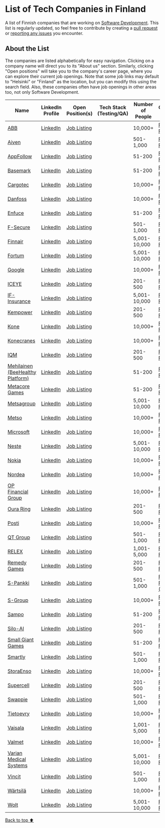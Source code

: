 # List of Tech Companies in Finland
A list of Finnish companies that are working on [Software Development](https://www.geeksforgeeks.org/what-is-software-development/). This list is regularly updated, so feel free to contribute by creating a [pull request](https://github.com/PrameshKhanal/tech-companies-in-finland/compare) or [reporting any issues](https://github.com/PrameshKhanal/tech-companies-in-finland/issues/new) you encounter.

## About the List
The companies are listed alphabetically for easy navigation. Clicking on a company name will direct you to its "About us" section. Similarly, clicking "Open positions" will take you to the company's career page, where you can explore their current job openings. Note that some job links may default to "Helsinki" or "Finland" as the location, but you can modify this using the search field. Also, these companies often have job openings in other areas too, not only Software Development.

| **Name**                                                                                        | **LinkedIn Profile**                                                      | **Open Position(s)**                                                                                                                                                                                                    | **Tech Stack (Testing/QA)** | **Number of People** | **Glassdoor Reviews**                                                                        | **Glassdoor Ratings** |
| ----------------------------------------------------------------------------------------------- | ------------------------------------------------------------------------- | ----------------------------------------------------------------------------------------------------------------------------------------------------------------------------------------------------------------------- | --------------------------- | -------------------- | -------------------------------------------------------------------------------------------- | --------------------- |
| [ABB](https://global.abb/group/en)                                                              | [LinkedIn](https://www.linkedin.com/company/abb/)                         | [Job Listing](https://careers.abb/global/en/search-results?s=1)                                                                                                                                                         |                             | 10,000+              | [Read Reviews](https://www.glassdoor.com/Reviews/ABB-Reviews-E3076.htm)                      | 4.0                   |
| [Aiven](https://aiven.io/about)                                                                 | [LinkedIn](https://www.linkedin.com/company/aiven/)                       | [Job Listing](https://aiven.io/careers/job?remote=false&office=Finland&department=All+departments)                                                                                                                      |                             | 501-1,000            | [Read Reviews](https://www.glassdoor.com/Reviews/Aiven-Reviews-E2610934.htm)                 | 3.0                   |
| [AppFollow](https://get.appfollow.io/about)                                                     | [LinkedIn](https://get.appfollow.io/about)                                | [Job Listing](https://jobs.lever.co/appfollow)                                                                                                                                                                          |                             | 51-200               | [Read Reviews](https://www.glassdoor.com/Reviews/AppFollow-Reviews-E2461080.htm)             | 2.7                   |
| [Basemark](https://www.basemark.com/company/)                                                   | [LinkedIn](https://www.linkedin.com/company/basemarkltd/)                 | [Job Listing](https://www.basemark.com/company/careers/)                                                                                                                                                                |                             | 51-200               | [Read Reviews](https://www.glassdoor.com/Reviews/Basemark-Reviews-E3214127.htm)              | 4.1                   |
| [Cargotec](https://www.cargotec.com/en/about-Cargotec/cargotec-corporation/)                    | [LinkedIn](https://www.linkedin.com/company/cargotec-corporation/)        | [Job Listing](https://jobs.cargotec.com/search/?createNewAlert=false&q=&locationsearch=finland&optionsFacetsDD_brand=&optionsFacetsDD_facility=&optionsFacetsDD_country=&optionsFacetsDD_city=)                         |                             | 10,000+              | [Read Reviews](https://www.glassdoor.com/Reviews/Cargotec-Reviews-E38419.htm)                | 3.6                   |
| [Danfoss](https://www.danfoss.com/en-us/about-danfoss/company/)                                 | [LinkedIn](https://www.linkedin.com/company/danfoss-north-america/)       | [Job Listing](https://jobs.danfoss.com/search/?searchby=location&createNewAlert=false&q=&locationsearch=finland&geolocation=&optionsFacetsDD_department=&optionsFacetsDD_facility=)                                     |                             | 10,000+              | [Read Reviews](https://www.glassdoor.com/Reviews/Danfoss-Reviews-E134544.htm)                | 3.9                   |
| [Enfuce](https://enfuce.com/who-we-are/)                                                        | [LinkedIn](https://www.linkedin.com/company/enfuce/?originalSubdomain=fi) | [Job Listing](https://enfuce.com/careers/#openpositions)                                                                                                                                                                |                             | 51-200               | [Read Reviews](https://www.glassdoor.com/Reviews/Enfuce-Reviews-E4147256.htm)                | 3.5                   |
| [F-Secure](https://company.f-secure.com/en)                                                     | [LinkedIn](https://www.linkedin.com/company/f-secure-corporation/)        | [Job Listing](https://company.f-secure.com/en/join-us/job-openings)                                                                                                                                                     |                             | 501-1,000            | [Read Reviews](https://www.glassdoor.com/Reviews/F-Secure-Reviews-E7178.htm)                 | 3.8                   |
| [Finnair](https://company.finnair.com/en/about)                                                 | [LinkedIn](https://www.linkedin.com/company/finnair/)                     | [Job Listing](https://company.finnair.com/en/careers#open-positions)                                                                                                                                                    |                             | 5,001-10,000         | [Read Reviews](https://www.glassdoor.com/Reviews/Finnair-Reviews-E10382.htm)                 | 4.1                   |
| [Fortum](https://www.fortum.com/about-us)                                                       | [LinkedIn](https://www.linkedin.com/company/fortum/)                      | [Job Listing](https://jobs.fortum.com/search/?createNewAlert=false&q=&locationsearch=&optionsFacetsDD_department=&optionsFacetsDD_shifttype=&optionsFacetsDD_country=FI)                                                |                             | 5,001-10,000         | [Read Reviews](https://www.glassdoor.com/Reviews/Fortum-Reviews-E9743.htm)                   | 3.8                   |
| [Google](https://about.google/)                                                                 | [LinkedIn](https://www.linkedin.com/company/google/)                      | [Job Listing](https://www.google.com/about/careers/applications/jobs/results?jid=%2Fgoogle%2Fpartner-development-manager-google-cloud-helsinki-finland-4679570118&location=Finland)                                     |                             | 10,000+              | [Read Reviews](https://www.glassdoor.com/Reviews/Google-Reviews-E9079.htm)                   | 4.4                   |
| [ICEYE](https://www.iceye.com/company)                                                          | [LinkedIn](https://www.linkedin.com/company/iceye/)                       | [Job Listing](https://www.iceye.com/careers)                                                                                                                                                                            |                             | 201-500              | [Read Reviews](https://www.glassdoor.com/Reviews/ICEYE-Reviews-E2278536.htm)                 | 3.5                   |
| [IF-Insurance](https://www.if-insurance.com/about-if/about-us)                                  | [LinkedIn](https://www.linkedin.com/company/ifinsurance/)                 | [Job Listing](https://if.wd3.myworkdayjobs.com/Careers?Location_Country=0afb2fa656da42e8bfb6d47bd24a26fa)                                                                                                               |                             | 5,001-10,000         | [Read Reviews](https://www.glassdoor.com/Reviews/If-Insurance-Reviews-E333297.htm)           | 4.1                   |
| [Kempower](https://kempower.com/about-us/)                                                      | [LinkedIn](https://www.linkedin.com/company/kempower-corporation/)        | [Job Listing](https://kempower.com/careers/#open-position)                                                                                                                                                              |                             | 201-500              | [Read Reviews](https://www.glassdoor.com/Reviews/Kempower-Reviews-E6306537.htm)              | 4.6                   |
| [Kone](https://www.kone.com/en/company/)                                                        | [LinkedIn](https://www.linkedin.com/company/kone/)                        | [Job Listing](https://kone.wd3.myworkdayjobs.com/en-US/Careers?Country=0afb2fa656da42e8bfb6d47bd24a26fa)                                                                                                                |                             | 10,000+              | [Read Reviews](https://www.glassdoor.com/Reviews/KONE-Reviews-E10579.htm)                    | 4.0                   |
| [Konecranes](https://www.konecranes.com/about)                                                  | [LinkedIn](https://www.linkedin.com/company/konecranes/)                  | [Job Listing](https://careers.konecranes.com/Konecranes/search/?q=&q2=&alertId=&locationsearch=&title=&facility=&location=finland&shifttype=&date=)                                                                     |                             | 10,000+              | [Read Reviews](https://www.glassdoor.com/Reviews/Konecranes-Reviews-E38371.htm)              | 3.6                   |
| [IQM](https://www.meetiqm.com/company/about-us)                                                 | [LinkedIn](https://www.linkedin.com/company/iqm-quantum-computers/)       | [Job Listing](https://iqm.teamtailor.com/jobs?country=Finland&split_view=true&query=)                                                                                                                                   |                             | 201-500              | [Read Reviews](https://www.glassdoor.com/Reviews/IQM-Quantum-Computers-Reviews-E4695318.htm) | 3.9                   |
| [Mehilainen (BeeHealthy Platform)](https://www.mehilainen.fi/en/job-vacancies/digital-services) | [LinkedIn](https://www.linkedin.com/company/beehealthyltd/)               | [Job Listing](https://www.mehilainen.fi/avoimet-tyopaikat/digitaalisetpalvelut#results)                                                                                                                                 |                             | 51-200               | [Read Reviews](https://www.glassdoor.com/Reviews/Bee-Health-Reviews-E2145107.htm)            | 3.4                   |
| [Metacore Games](https://metacoregames.com/company)                                             | [LinkedIn](https://www.linkedin.com/company/metacoregames/)               | [Job Listing](https://metacoregames.com/careers)                                                                                                                                                                        |                             | 51-200               | [Read Reviews](https://www.glassdoor.com/Reviews/Metacore-Reviews-E7901452.htm)              | 4.2                   |
| [Metsagroup](https://www.metsagroup.com/metsa-group/about-us/story-of-metsa/)                   | [LinkedIn](https://www.linkedin.com/company/metsa-group/)                 | [Job Listing](https://metsagroup.wd3.myworkdayjobs.com/MetsaGroup_Careers/?locationCountry=0afb2fa656da42e8bfb6d47bd24a26fa)                                                                                            |                             | 5,001-10,000         | [Read Reviews](https://www.glassdoor.com/Reviews/Metsä-Group-Reviews-E1287117.htm)           | 4.0                   |
| [Metso](https://www.metso.com/corporate/about-us/)                                              | [LinkedIn](https://www.linkedin.com/company/metsoofficial/)               | [Job Listing](https://www.metso.com/corporate/careers/open-jobs/?country=Finland)                                                                                                                                       |                             | 10,000+              | [Read Reviews](https://www.glassdoor.com/Reviews/Metso-Reviews-E3567277.htm)                 | 4.2                   |
| [Microsoft](https://www.microsoft.com/en-us/about)                                              | [LinkedIn](https://www.linkedin.com/company/microsoft/)                   | [Job Listing](https://jobs.careers.microsoft.com/global/en/search?lc=Finland&l=en_us&pg=1&pgSz=20&o=Relevance&flt=true&ref=cms)                                                                                         |                             | 10,000+              | [Read Reviews](https://www.glassdoor.com/Reviews/Microsoft-Reviews-E1651.htm)                | 4.3                   |
| [Neste](https://www.neste.com/about-neste)                                                      | [LinkedIn](https://www.linkedin.com/company/neste/)                       | [Job Listing](https://jobs.neste.com/search/?createNewAlert=false&q=&locationsearch=&optionsFacetsDD_title=&optionsFacetsDD_department=&optionsFacetsDD_facility=&optionsFacetsDD_country=)                             |                             | 5,001-10,000         | [Read Reviews](https://www.glassdoor.com/Reviews/Neste-Reviews-E42576.htm)                   | 3.4                   |
| [Nokia](https://www.nokia.com/we-are-nokia/)                                                    | [LinkedIn](https://www.linkedin.com/company/nokia/)                       | [Job Listing](https://fa-evmr-saasfaprod1.fa.ocs.oraclecloud.com/hcmUI/CandidateExperience/en/sites/CX_1/requisitions?location=Finland&locationId=300000000471640&locationLevel=country&mode=location)                  |                             | 10,000+              | [Read Reviews](https://www.glassdoor.com/Reviews/Nokia-Reviews-E3494.htm)                    | 4.1                   |
| [Nordea](https://www.nordea.com/en/about-us/who-we-are)                                         | [LinkedIn](https://www.linkedin.com/company/nordea/)                      | [Job Listing](https://www.nordea.com/en/careers/vacant-positions?fCareerArea=114&fLocation=1343)                                                                                                                        |                             | 10,000+              | [Read Reviews](https://www.glassdoor.com/Reviews/Nordea-Bank-Reviews-E10381.htm)             | 4.0                   |
| [OP Financial Group](https://www.op.fi/op-financial-group/about-us)                             | [LinkedIn](https://www.linkedin.com/company/op-financial-group/)          | [Job Listing](https://op-careers.fi/search/?q=)                                                                                                                                                                         |                             | 10,000+              | [Read Reviews](https://www.glassdoor.com/Reviews/OP-Financial-Group-Reviews-E1372279.htm)    | 4.2                   |
| [Oura Ring](https://ouraring.com/about-us)                                                      | [LinkedIn](https://www.linkedin.com/company/oura/)                        | [Job Listing](https://ouraring.com/careers#open-positions)                                                                                                                                                              |                             | 201-500              | [Read Reviews](https://www.glassdoor.com/Reviews/Oura-Reviews-E2926710.htm)                  | 4.5                   |
| [Posti](https://www.posti.com/en/group-information/)                                            | [LinkedIn](https://www.linkedin.com/company/posti/)                       | [Job Listing](https://posti.wd3.myworkdayjobs.com/external)                                                                                                                                                             |                             | 10,000+              | [Read Reviews](https://www.glassdoor.com/Reviews/Posti-Group-Reviews-E955198.htm)            | 3.6                   |
| [QT Group](https://www.qt.io/group)                                                             | [LinkedIn](https://www.linkedin.com/company/qtgroup/)                     | [Job Listing](https://www.qt.io/careers?country=Finland#open-positions)                                                                                                                                                 |                             | 501-1,000            | [Read Reviews](https://www.glassdoor.com/Reviews/Qt-Group-Reviews-E243451.htm)               | 3.5                   |
| [RELEX](https://www.relexsolutions.com/about/)                                                  | [LinkedIn](https://www.linkedin.com/company/relexsolutions/)              | [Job Listing](https://www.relexsolutions.com/careers/)                                                                                                                                                                  |                             | 1,001-5,000          | [Read Reviews](https://www.glassdoor.com/Reviews/RELEX-Solutions-Reviews-E973116.htm)        | 4.2                   |
| [Remedy Games](https://investors.remedygames.com/company/about-us/)                             | [LinkedIn](https://www.linkedin.com/company/remedy-entertainment/)        | [Job Listing](https://www.remedygames.com/careers?location=Finland)                                                                                                                                                     |                             | 201-500              | [Read Reviews](https://www.glassdoor.com/Reviews/Remedy-Entertainment-Reviews-E969622.htm)   | 2.9                   |
| [S-Pankki](https://www.s-pankki.fi/fi/s-pankki-yrityksena/Tama-on-s-pankki/)                    | [LinkedIn](https://www.linkedin.com/company/s-pankki/)                    | [Job Listing](https://www.s-pankki.fi/avoimet-tyopaikat/)                                                                                                                                                               |                             | 501-1,000            | [Read Reviews (S-Group)](https://www.glassdoor.com/Reviews/S-Group-Reviews-E663216.htm)      | 3.4                   |
| [S-Group](https://s-ryhma.fi/en/about-us/s-group-in-brief)                                      | [LinkedIn](https://www.linkedin.com/company/sryhma/)                      | [Job Listing](https://s-ryhma.fi/en/careers/open-jobs)                                                                                                                                                                  |                             | 10,000+              | [Read Reviews](https://www.glassdoor.com/Reviews/S-Group-Reviews-E663216.htm)                | 3.4                   |
| [Sampo](https://www.sampo.com/group/purpose-and-values/)                                        | [LinkedIn](https://www.linkedin.com/company/sampo-plc/)                   | [Job Listing](https://www.sampo.com/group/personnel-and-careers/vacancies/)                                                                                                                                             |                             | 51-200               | [Read Reviews](https://www.glassdoor.com/Reviews/Sampo-Reviews-E12738.htm)                   | 3.7                   |
| [Silo-AI](https://www.silo.ai/about)                                                            | [LinkedIn](https://www.linkedin.com/company/siloai/)                      | [Job Listing](https://www.silo.ai/careers/open-positions)                                                                                                                                                               |                             | 201-500              | [Read Reviews](https://www.glassdoor.com/Reviews/Silo-AI-Reviews-E2171595.htm)               | 3.6                   |
| [Small Giant Games](https://www.smallgiantgames.com/about/)                                     | [LinkedIn](https://www.linkedin.com/company/small-giant-games/)           | [Job Listing](https://www.smallgiantgames.com/careers/)                                                                                                                                                                 |                             | 51-200               | [Read Reviews](https://www.glassdoor.com/Reviews/small-GIANT-Reviews-E2074279.htm)           | 5.0                   |
| [Smartly](https://www.smartly.io/about-us)                                                      | [LinkedIn](https://www.linkedin.com/company/smartly-io/)                  | [Job Listing](https://boards.greenhouse.io/smartlyio)                                                                                                                                                                   |                             | 501-1,000            | [Read Reviews](https://www.glassdoor.com/Reviews/Smartly-Reviews-E1398927.htm)               | 3.6                   |
| [StoraEnso](https://www.storaenso.com/en/about-stora-enso)                                      | [LinkedIn](https://www.linkedin.com/company/stora-enso/)                  | [Job Listing](https://storaenso.wd3.myworkdayjobs.com/Stora_Enso_site_opportunities?locationCountry=0afb2fa656da42e8bfb6d47bd24a26fa)                                                                                   |                             | 10,000+              | [Read Reviews](https://www.glassdoor.com/Reviews/Stora-Enso-Reviews-E10377.htm)              | 3.9                   |
| [Supercell](https://supercell.com/en/about-us/)                                                 | [LinkedIn](https://www.linkedin.com/company/supercell/)                   | [Job Listing](https://supercell.com/en/careers/#join)                                                                                                                                                                   |                             | 201-500              | [Read Reviews](https://www.glassdoor.com/Reviews/Supercell-Reviews-E511675.htm)              | 4.4                   |
| [Swappie](https://swappie.com/fi-en/about-us/)                                                  | [LinkedIn](https://www.linkedin.com/company/swappie/)                     | [Job Listing](https://careers.swappie.com/jobs?location=Helsinki+HQ%2C+Finland&query=)                                                                                                                                  |                             | 501-1,000            | [Read Reviews](https://www.glassdoor.com/Reviews/Swappie-Reviews-E3362573.htm)               | 3.2                   |
| [Tietoevry](https://www.tietoevry.com/en/about-us/)                                             | [LinkedIn](https://www.linkedin.com/company/tietoevry/)                   | [Job Listing](https://www.tietoevry.com/en/careers/search-our-jobs/?country=Finland)                                                                                                                                    |                             | 10,000+              | [Read Reviews](https://www.glassdoor.com/Reviews/Tietoevry-Reviews-E315536.htm)              | 4.0                   |
| [Vaisala](https://www.vaisala.com/en/vaisala-company)                                           | [LinkedIn](https://www.linkedin.com/company/vaisala/)                     | [Job Listing](https://careers.vaisala.com/search/?createNewAlert=false&q=&locationsearch=finland&optionsFacetsDD_customfield3=)                                                                                         |                             | 1,001-5,000          | [Read Reviews](https://www.glassdoor.com/Reviews/Vaisala-Reviews-E31453.htm)                 | 4.0                   |
| [Valmet](https://www.valmet.com/about-us/)                                                      | [LinkedIn](https://www.linkedin.com/company/valmet/)                      | [Job Listing](https://valmet.wd3.myworkdayjobs.com/en-US/External?Country=0afb2fa656da42e8bfb6d47bd24a26fa)                                                                                                             |                             | 10,000+              | [Read Reviews](https://www.glassdoor.com/Reviews/Valmet-Reviews-E796485.htm)                 | 3.9                   |
| [Varian Medical Systems](https://www.varian.com/fi/about-varian/about)                          | [LinkedIn](https://www.linkedin.com/company/varian-medical-systems/)      | [Job Listing](https://onehealthineers.wd3.myworkdayjobs.com/externalonehealthineers?locationCountry=0afb2fa656da42e8bfb6d47bd24a26fa)                                                                                   |                             | 5,001-10,000         | [Read Reviews](https://www.glassdoor.com/Reviews/Varian-Medical-Systems-Reviews-E9111.htm)   | 4.0                   |
| [Vincit](https://investors.vincit.com/en/about_us/in_brief)                                     | [LinkedIn](https://www.linkedin.com/company/vincit-plc/)                  | [Job Listing](https://www.vincit.com/careers)                                                                                                                                                                           |                             | 501-1,000            | [Read Reviews](https://www.glassdoor.com/Reviews/Vincit-Reviews-E1314766.htm)                | 3.9                   |
| [Wärtsilä](https://www.wartsila.com/fi/wartsila)                                                | [LinkedIn](https://www.linkedin.com/company/wartsila/)                    | [Job Listing](https://careers.wartsila.com/search/?createNewAlert=false&q=&optionsFacetsDD_title=&optionsFacetsDD_country=FI&optionsFacetsDD_customfield2=&optionsFacetsDD_customfield1=&optionsFacetsDD_customfield3=) |                             | 10,000+              | [Read Reviews](https://www.glassdoor.com/Reviews/Wärtsilä-Reviews-E22603.htm)                | 3.9                   |
| [Wolt](https://explore.wolt.com/en/fin/about)                                                   | [LinkedIn](https://www.linkedin.com/company/wolt-oy/)                     | [Job Listing](https://careers.wolt.com/en/jobs?location=Finland)                                                                                                                                                        |                             | 5,001-10,000         | [Read Reviews](https://www.glassdoor.com/Reviews/Wolt-Reviews-E1800227.htm)                  | 3.6                   |

[Back to top ⬆️](https://github.com/PrameshKhanal/tech-companies-in-finland/blob/main/README.md#list-of-tech-companies-in-finland)
